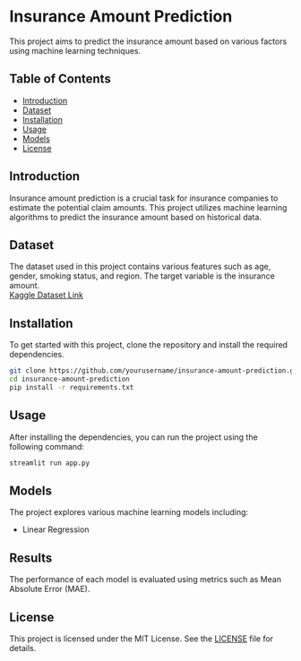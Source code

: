 # Insurance Amount Prediction

This project aims to predict the insurance amount based on various factors using machine learning techniques.

## Table of Contents
- [Introduction](#introduction)
- [Dataset](#dataset)
- [Installation](#installation)
- [Usage](#usage)
- [Models](#models)
- [License](#license)

## Introduction
Insurance amount prediction is a crucial task for insurance companies to estimate the potential claim amounts. This project utilizes machine learning algorithms to predict the insurance amount based on historical data.

## Dataset
The dataset used in this project contains various features such as age, gender, smoking status, and region. The target variable is the insurance amount.<br>
[Kaggle Dataset Link](https://www.kaggle.com/competitions/playground-series-s4e12/data)

## Installation
To get started with this project, clone the repository and install the required dependencies.

```bash
git clone https://github.com/yourusername/insurance-amount-prediction.git
cd insurance-amount-prediction
pip install -r requirements.txt
```

## Usage
After installing the dependencies, you can run the project using the following command:

```bash
streamlit run app.py
```

## Models
The project explores various machine learning models including:
- Linear Regression

## Results
The performance of each model is evaluated using metrics such as Mean Absolute Error (MAE).


## License
This project is licensed under the MIT License. See the [LICENSE](LICENSE) file for details.